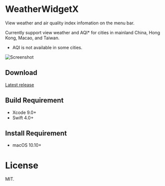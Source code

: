 # WeatherWidgetX
View weather and air quality index infomation on the menu bar.

Currently support view weather and AQI* for cities in mainland China, Hong Kong, Macao, and Taiwan.

* AQI is not available in some cities.

![Screenshot](https://ws4.sinaimg.cn/large/006tNc79ly1fhbci2h9rnj30om1j848p.jpg)

## Download
[Latest release](https://github.com/JunyuKuang/WeatherWidgetX/releases)

## Build Requirement
- Xcode 9.0+
- Swift 4.0+

## Install Requirement
- macOS 10.10+

# License
MIT.
